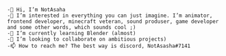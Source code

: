

    -👋 Hi, I’m NotAsaha
    -👀 I’m interested in everything you can just imagine. I’m animator, frontend developer, minecraft veteran, sound produser, game developer and some other words, which sounds cool ;)
    -🌱 I’m currently learning Blender (almost)
    -💞️ I’m looking to collaborate on ambitious projects)
    -📫 How to reach me? The best way is discord, NotAsasha#7141



<!---
NotAsasha/NotAsasha is a ✨ special ✨ repository because its `README.md` (this file) appears on your GitHub profile.
You can click the Preview link to take a look at your changes.
--->
